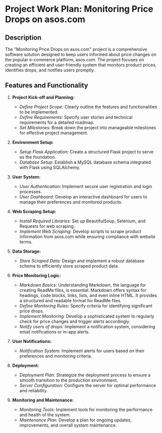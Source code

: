 # Project Work Plan: Monitoring Price Drops on asos.com

## Description

The "Monitoring Price Drops on asos.com" project is a comprehensive software solution designed to keep users informed about price changes on the popular e-commerce platform, asos.com. The project focuses on creating an efficient and user-friendly system that monitors product prices, identifies drops, and notifies users promptly.

## Features and Functionality

1. **Project Kick-off and Planning:**
   - *Define Project Scope:* Clearly outline the features and functionalities to be implemented.
   - *Define Requirements:* Specify user stories and technical requirements for a detailed roadmap.
   - *Set Milestones:* Break down the project into manageable milestones for effective project management.

2. **Environment Setup:**
   - *Setup Flask Application:* Create a structured Flask project to serve as the foundation.
   - *Database Setup:* Establish a MySQL database schema integrated with Flask using SQLAlchemy.

3. **User System:**
   - *User Authentication:* Implement secure user registration and login processes.
   - *User Dashboard:* Develop an interactive dashboard for users to manage their preferences and monitored products.

4. **Web Scraping Setup:**
   - *Install Required Libraries:* Set up BeautifulSoup, Selenium, and Requests for web scraping.
   - *Implement Web Scraping:* Develop scripts to scrape product information from asos.com while ensuring compliance with website terms.

5. **Data Storage:**
   - *Store Scraped Data:* Design and implement a robust database schema to efficiently store scraped product data.

6. **Price Monitoring Logic:**
   - *Markdown Basics:* Understanding Markdown, the language for creating ReadMe files, is essential. Markdown offers syntax for headings, code blocks, links, lists, and even inline HTML. It provides a structured and readable format for ReadMe files.
   - *Define Monitoring Rules:* Specify criteria for identifying significant price drops.
   - *Implement Monitoring:* Develop a sophisticated system to regularly check for price changes and trigger alerts accordingly.
   - *Notify users of drops:* Implement a notification system, considering email notifications or in-app alerts.

7. **User Notifications:**
   - *Notification System:* Implement alerts for users based on their preferences and monitoring criteria.

8. **Deployment:**
   - *Deployment Plan:* Strategize the deployment process to ensure a smooth transition to the production environment.
   - *Server Configuration:* Configure the server for optimal performance and reliability.

9. **Monitoring and Maintenance:**
   - *Monitoring Tools:* Implement tools for monitoring the performance and health of the system.
   - *Maintenance Plan:* Develop a plan for ongoing updates, improvements, and overall system maintenance.

